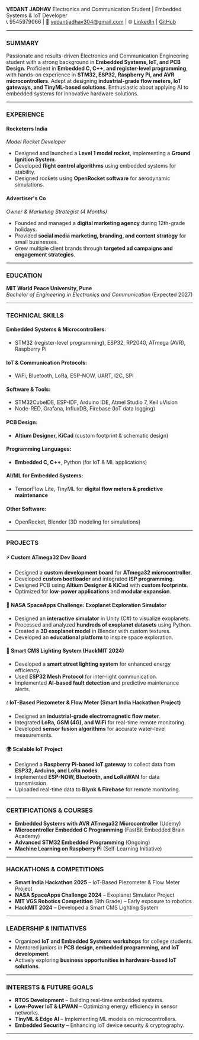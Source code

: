 **VEDANT JADHAV**
Electronics and Communication Student | Embedded Systems & IoT Developer\
📞 9545979066 | 📧 [vedantjadhav304@gmail.com](mailto\:vedantjadhav304@gmail.com) | 🌐 [LinkedIn](https://www.linkedin.com/in/vedant-jadhav-912a8b260/) | [GitHub](https://github.com/vedantjadhav304)

---

### **SUMMARY**

Passionate and results-driven Electronics and Communication Engineering student with a strong background in **Embedded Systems, IoT, and PCB Design**. Proficient in **Embedded C, C++, and register-level programming**, with hands-on experience in **STM32, ESP32, Raspberry Pi, and AVR microcontrollers**. Adept at designing **industrial-grade flow meters, IoT gateways, and TinyML-based solutions**. Enthusiastic about applying AI to embedded systems for innovative hardware solutions.

---

### **EXPERIENCE**

#### **Rocketerrs India**

*Model Rocket Developer*

- Designed and launched a **Level 1 model rocket**, implementing a **Ground Ignition System**.
- Developed **flight control algorithms** using embedded systems for stability.
- Designed rockets using **OpenRocket software** for aerodynamic simulations.

#### **Advertiser's Co**

*Owner & Marketing Strategist (4 Months)*

- Founded and managed a **digital marketing agency** during 12th-grade holidays.
- Provided **social media marketing, branding, and content strategy** for small businesses.
- Grew multiple client brands through **targeted ad campaigns and engagement strategies**.

---

### **EDUCATION**

**MIT World Peace University, Pune**\
*Bachelor of Engineering in Electronics and Communication* (Expected 2027)

---

### **TECHNICAL SKILLS**

#### **Embedded Systems & Microcontrollers:**

- STM32 (register-level programming), ESP32, RP2040, ATmega (AVR), Raspberry Pi

#### **IoT & Communication Protocols:**

- WiFi, Bluetooth, LoRa, ESP-NOW, UART, I2C, SPI

#### **Software & Tools:**

- STM32CubeIDE, ESP-IDF, Arduino IDE, Atmel Studio 7, Keil uVision
- Node-RED, Grafana, InfluxDB, Firebase (IoT data logging)

#### **PCB Design:**

- **Altium Designer, KiCad** (custom footprint & schematic design)

#### **Programming Languages:**

- **Embedded C, C++**, Python (for IoT & ML applications)

#### **AI/ML for Embedded Systems:**

- TensorFlow Lite, TinyML for **digital flow meters & predictive maintenance**

#### **Other Software:**

- OpenRocket, Blender (3D modeling for simulations)

---

### **PROJECTS**

#### **⚡ Custom ATmega32 Dev Board**
- Designed a **custom development board** for **ATmega32 microcontroller**.
- Developed **custom bootloader** and integrated **ISP programming**.
- Designed PCB using **Altium Designer & KiCad** with **custom footprints**.
- Optimized for **low-power applications** and **modular expansion**.

#### **🚀 NASA SpaceApps Challenge: Exoplanet Exploration Simulator**

- Designed an **interactive simulator** in Unity (C#) to visualize exoplanets.
- Processed and analyzed **hundreds of exoplanet datasets** using Python.
- Created a **3D exoplanet model** in Blender with custom textures.
- Developed an **educational platform** to inspire space exploration.

#### **🔋 Smart CMS Lighting System (HackMIT 2024)**

- Developed a **smart street lighting system** for enhanced energy efficiency.
- Used **ESP32 Mesh Protocol** for inter-light communication.
- Implemented **AI-based fault detection** and predictive maintenance alerts.

#### **💧 IoT-Based Piezometer & Flow Meter (Smart India Hackathon Project)**

- Designed an **industrial-grade electromagnetic flow meter**.
- Integrated **LoRa, GSM (4G), and WiFi** for real-time remote monitoring.
- Developed **sensor fusion algorithms** for accurate water-level measurements.

#### **🌍 Scalable IoT Project**

- Designed a **Raspberry Pi-based IoT gateway** to collect data from **ESP32, Arduino, and LoRa nodes**.
- Implemented **ESP-NOW, Bluetooth, and LoRaWAN** for data transmission.
- Uploaded real-time data to **Blynk & Firebase** for remote monitoring.

---

### **CERTIFICATIONS & COURSES**

- **Embedded Systems with AVR ATmega32 Microcontroller** (Udemy)
- **Microcontroller Embedded C Programming** (FastBit Embedded Brain Academy)
- **Advanced STM32 Embedded Programming** (Ongoing)
- **Machine Learning on Raspberry Pi** (Self-Learning Initiative)

---

### **HACKATHONS & COMPETITIONS**

- **Smart India Hackathon 2025** – IoT-Based Piezometer & Flow Meter Project
- **NASA SpaceApps Challenge 2024** – Exoplanet Simulator Project
- **MIT VGS Robotics Competition** (8th Grade) – Early exposure to robotics
- **HackMIT 2024** – Developed a Smart CMS Lighting System

---

### **LEADERSHIP & INITIATIVES**

- Organized **IoT and Embedded Systems workshops** for college students.
- Mentored juniors in **PCB design, embedded programming, and IoT development**.
- Actively exploring **business opportunities in hardware-based IoT solutions**.

---

### **INTERESTS & FUTURE GOALS**

- **RTOS Development** – Building real-time embedded systems.
- **Low-Power IoT & LPWAN** – Optimizing energy efficiency in sensor networks.
- **TinyML & Edge AI** – Implementing ML models on microcontrollers.
- **Embedded Security** – Enhancing IoT device security & cryptography.

---
